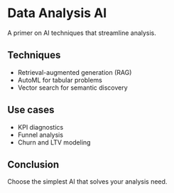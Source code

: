 # Data Analysis AI

A primer on AI techniques that streamline analysis.

## Techniques
- Retrieval-augmented generation (RAG)
- AutoML for tabular problems
- Vector search for semantic discovery

## Use cases
- KPI diagnostics
- Funnel analysis
- Churn and LTV modeling

## Conclusion
Choose the simplest AI that solves your analysis need.
